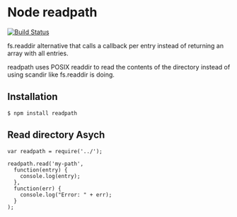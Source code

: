 # Node readpath

[![Build Status](https://travis-ci.org/oferh/node-readpath.svg?branch=master)](https://travis-ci.org/oferh/node-readpath)

fs.readdir alternative that calls a callback per entry instead of returning an array with all entries.

readpath uses POSIX readdir to read the contents of the directory instead of using scandir like fs.readdir is doing.

## Installation

```
$ npm install readpath
```

## Read directory Asych


```node
var readpath = require('../');

readpath.read('my-path',
  function(entry) {
    console.log(entry);
  },
  function(err) {
    console.log("Error: " + err);
  }
);

```
